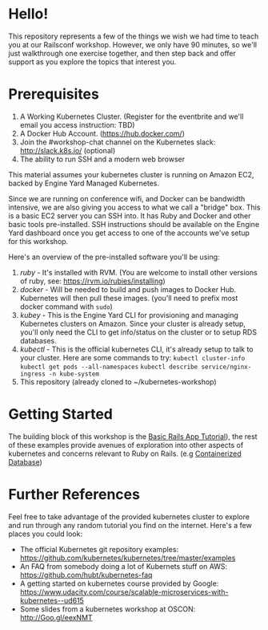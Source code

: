# Hello!

This repository represents a few of the things we wish we had time to teach you at our Railsconf workshop. However, we only have 90 minutes, so we'll just walkthrough one exercise together, and then step back and offer support as you explore the topics that interest you.

# Prerequisites

1. A Working Kubernetes Cluster. (Register for the eventbrite and we'll email you access instruction: TBD)
2. A Docker Hub Account. (https://hub.docker.com/)
3. Join the #workshop-chat channel on the Kubernetes slack: http://slack.k8s.io/ (optional)
4. The ability to run SSH and a modern web browser

This material assumes your kubernetes cluster is running on Amazon EC2, backed by Engine Yard Managed Kubernetes.

Since we are running on conference wifi, and Docker can be bandwidth intensive, we are also giving you access to what we call a "bridge" box. This is a basic EC2 server you can SSH into. It has Ruby and Docker and other basic tools pre-installed. SSH instructions should be available on the Engine Yard dashboard once you get access to one of the accounts we've setup for this workshop.

Here's an overview of the pre-installed software you'll be using:

1. *ruby* - It's installed with RVM. (You are welcome to install other versions of ruby, see: https://rvm.io/rubies/installing)
2. *docker* - Will be needed to build and push images to Docker Hub. Kubernetes will then pull these images. (you'll need to prefix most docker command with `sudo`)
3. *kubey* - This is the Engine Yard CLI for provisioning and managing Kubernetes clusters on Amazon. Since your cluster is already setup, you'll only need the CLI to get info/status on the cluster or to setup RDS databases.
4. *kubectl* - This is the official kubernetes CLI, it's already setup to talk to your cluster. Here are some commands to try: `kubectl cluster-info` `kubectl get pods --all-namespaces` `kubectl describe service/nginx-ingress -n kube-system`
5. This repository (already cloned to ~/kubernetes-workshop)

# Getting Started

The building block of this workshop is the [Basic Rails App Tutorial](01-basic-rails-app/README.md)), the rest of these examples provide avenues of exploration into other aspects of kubernetes and concerns relevant to Ruby on Rails. (e.g [Containerized Database](02-containerized-database/README.md))

# Further References

Feel free to take advantage of the provided kubernetes cluster to explore and run through any random tutorial you find on the internet. Here's a few places you could look:

* The official Kubernetes git repository examples: https://github.com/kubernetes/kubernetes/tree/master/examples
* An FAQ from somebody doing a lot of Kubernets stuff on AWS: https://github.com/hubt/kubernetes-faq
* A getting started on kubernetes course provided by Google: https://www.udacity.com/course/scalable-microservices-with-kubernetes--ud615
* Some slides from a kubernetes workshop at OSCON: http://Goo.gl/eexNMT



